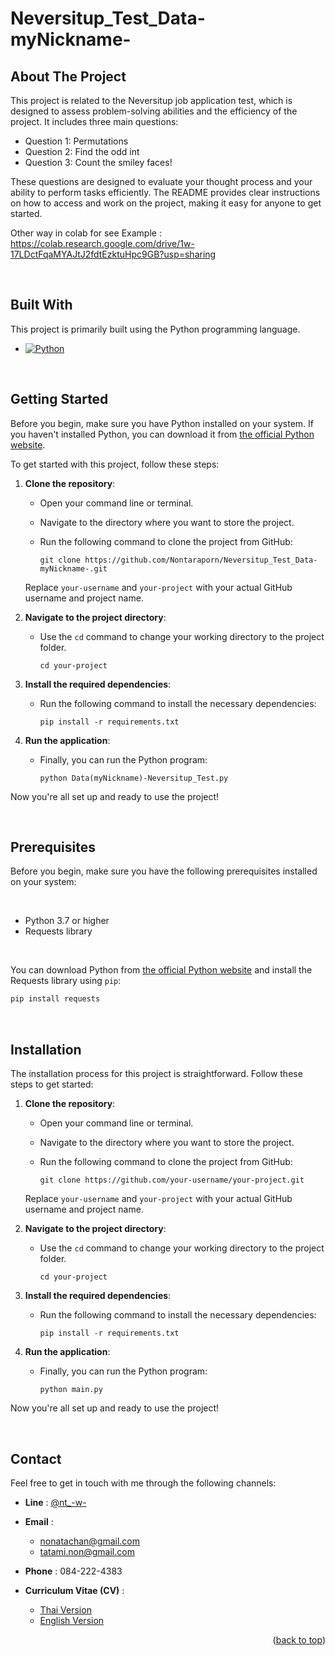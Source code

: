 # Neversitup_Test_Data-myNickname-

<a name="readme-top"></a>

## About The Project

This project is related to the Neversitup job application test, which is designed to assess problem-solving abilities and the efficiency of the project. It includes three main questions:

* Question 1: Permutations
* Question 2: Find the odd int
* Question 3: Count the smiley faces!

These questions are designed to evaluate your thought process and your ability to perform tasks efficiently. The README provides clear instructions on how to access and work on the project, making it easy for anyone to get started.

Other way in colab for see Example : <https://colab.research.google.com/drive/1w-17LDctFqaMYAJtJ2fdtEzktuHpc9GB?usp=sharing>

<br>

## Built With

This project is primarily built using the Python programming language.

* [![Python][Python]][Python-url]

<br>

## Getting Started

Before you begin, make sure you have Python installed on your system. If you haven't installed Python, you can download it from [the official Python website](https://www.python.org/downloads/).

To get started with this project, follow these steps:

1. **Clone the repository**:
   * Open your command line or terminal.
   * Navigate to the directory where you want to store the project.
   * Run the following command to clone the project from GitHub:

     ```
     git clone https://github.com/Nontaraporn/Neversitup_Test_Data-myNickname-.git
     ```

   Replace `your-username` and `your-project` with your actual GitHub username and project name.
2. **Navigate to the project directory**:
   * Use the `cd` command to change your working directory to the project folder.

     ```
     cd your-project
     ```

3. **Install the required dependencies**:
   * Run the following command to install the necessary dependencies:

     ```
     pip install -r requirements.txt
     ```

4. **Run the application**:
   * Finally, you can run the Python program:

     ```
     python Data(myNickname)-Neversitup_Test.py
     ```

Now you're all set up and ready to use the project!

<br>

## Prerequisites

Before you begin, make sure you have the following prerequisites installed on your system:

<br>

* Python 3.7 or higher
* Requests library

<br>

You can download Python from [the official Python website](https://www.python.org/downloads/) and install the Requests library using `pip`:

```bash
pip install requests
```

<br>

## Installation

The installation process for this project is straightforward. Follow these steps to get started:

1. **Clone the repository**:
   * Open your command line or terminal.
   * Navigate to the directory where you want to store the project.
   * Run the following command to clone the project from GitHub:

     ```
     git clone https://github.com/your-username/your-project.git
     ```

   Replace `your-username` and `your-project` with your actual GitHub username and project name.

2. **Navigate to the project directory**:
   * Use the `cd` command to change your working directory to the project folder.

     ```
     cd your-project
     ```

3. **Install the required dependencies**:
   * Run the following command to install the necessary dependencies:

     ```
     pip install -r requirements.txt
     ```

4. **Run the application**:
   * Finally, you can run the Python program:

     ```
     python main.py
     ```

Now you're all set up and ready to use the project!

<br>

<!-- CONTACT -->
## Contact

Feel free to get in touch with me through the following channels:

* **Line** : [@nt_-w-](https://line.me/ti/p/GI3q-UtTo7)

* **Email** :
  * [nonatachan@gmail.com](mailto:nonatachan@gmail.com)
  * [tatami.non@gmail.com](mailto:tatami.non@gmail.com)

* **Phone** : 084-222-4383

* **Curriculum Vitae (CV)** :
  * [Thai Version](https://denim-yarn-4af.notion.site/My-Curriculum-Vitae-CV-TH-ef303263901946e3becf51828608ce4a?pvs=4)
  * [English Version](https://denim-yarn-4af.notion.site/My-Curriculum-Vitae-CV-ENG-f4202f0cb9284be78996479e39c27a4b?pvs=4)

<p align="right">(<a href="#readme-top">back to top</a>)</p>

<!-- MARKDOWN LINKS & IMAGES -->
<!-- https://www.markdownguide.org/basic-syntax/#reference-style-links -->

[Python]: https://img.shields.io/badge/Python-3776AB?style=for-the-badge&logo=python&logoColor=white
[Python-url]: https://www.python.org/

